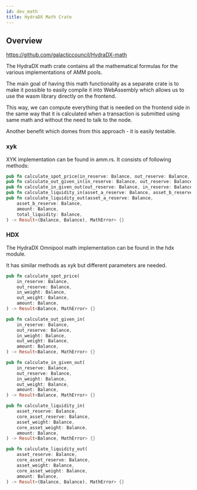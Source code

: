 ```yaml
---
id: dev_math
title: HydraDX Math Crate
---
```


## Overview

https://github.com/galacticcouncil/HydraDX-math

The HydraDX math crate contains all the mathematical formulas for the various implementations of AMM pools.

The main goal of having this math functionality as a separate crate is to make it possible to easily compile it into WebAssembly which allows us to  use the wasm library directly on the frontend. 

This way, we can compute everything that is needed on the frontend side in the same way that it is calculated when a transaction is submitted using
same math and without the need to talk to the node.

Another benefit which domes from this approach - it is easily testable.

### xyk

XYK implementation can be found in amm.rs. It consists of following methods:

```rust
pub fn calculate_spot_price(in_reserve: Balance, out_reserve: Balance, amount: Balance) -> Result<Balance, MathError> {}
pub fn calculate_out_given_in(in_reserve: Balance, out_reserve: Balance, amount_in: Balance) -> Result<Balance, MathError> {}
pub fn calculate_in_given_out(out_reserve: Balance, in_reserve: Balance, amount_out: Balance) -> Result<Balance, MathError> {}
pub fn calculate_liquidity_in(asset_a_reserve: Balance, asset_b_reserve: Balance, amount: Balance) -> Result<Balance, MathError> {}
pub fn calculate_liquidity_out(asset_a_reserve: Balance,
    asset_b_reserve: Balance,
    amount: Balance,
    total_liquidity: Balance,
) -> Result<(Balance, Balance), MathError> {}
```


### HDX

The HydraDX Omnipool math implementation can be found in the hdx module.

It has similar methods as xyk but different parameters are needed.

```rust
pub fn calculate_spot_price(
    in_reserve: Balance,
    out_reserve: Balance,
    in_weight: Balance,
    out_weight: Balance,
    amount: Balance,
) -> Result<Balance, MathError> {}

pub fn calculate_out_given_in(
    in_reserve: Balance,
    out_reserve: Balance,
    in_weight: Balance,
    out_weight: Balance,
    amount: Balance,
) -> Result<Balance, MathError> {}

pub fn calculate_in_given_out(
    in_reserve: Balance,
    out_reserve: Balance,
    in_weight: Balance,
    out_weight: Balance,
    amount: Balance,
) -> Result<Balance, MathError> {}

pub fn calculate_liquidity_in(
    asset_reserve: Balance,
    core_asset_reserve: Balance,
    asset_weight: Balance,
    core_asset_weight: Balance,
    amount: Balance,
) -> Result<Balance, MathError> {}

pub fn calculate_liquidity_out(
    asset_reserve: Balance,
    core_asset_reserve: Balance,
    asset_weight: Balance,
    core_asset_weight: Balance,
    amount: Balance,
) -> Result<(Balance, Balance), MathError> {}

```
